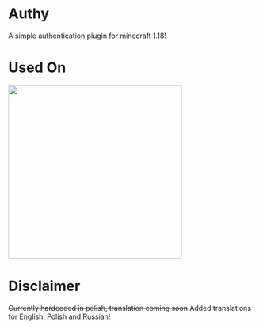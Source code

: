 # Authy #
A simple authentication plugin for minecraft 1.18!

# Used On #
<img src="https://cdn.discordapp.com/attachments/855011517766697001/857656153223331851/reklama-poprawka2.png" width=350>

# Disclaimer #
~~Currently hardcoded in polish, translation coming soon~~
Added translations for English, Polish and Russian!
